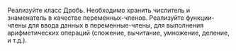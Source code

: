 Реализуйте класс Дробь. Необходимо хранить числитель
и знаменатель в качестве переменных-членов. Реализуйте
функции-члены для ввода данных в переменные-члены,
для выполнения арифметических операций (сложение,
вычитание, умножение, деление, и т.д.).
